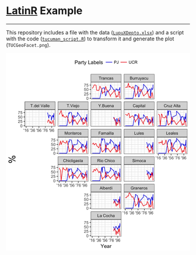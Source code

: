 # [LatinR](http://latin-r.com/) Example
---
This repository includes a file with the data ([`LupuXDepto.xlsx`](https://github.com/TuQmano/geofacet_ARG/blob/master/.LatinR/LupuXDepto.xlsx)) and a script with the code ([`tucuman_script.R`](https://github.com/TuQmano/geofacet_ARG/blob/master/.LatinR/tucuman_script.R)) to transform it and generate the plot (`TUCGeoFacet.png`).

![tuc](https://github.com/TuQmano/geofacet_ARG/blob/master/.LatinR/TUCGeoFacet.png)
